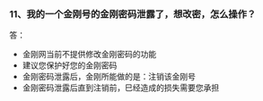 ### 11、我的一个金刚号的金刚密码泄露了，想改密，怎么操作？

答：

- 金刚网当前不提供修改金刚密码的功能
- 建议您保护好您的金刚密码
- 金刚密码泄露后，金刚所能做的是：注销该金刚号
- 金刚密码泄露后直到注销前，巳经造成的损失需要您承担
